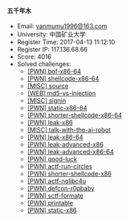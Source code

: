 #### 五千年木  

* Email: yanmumu1996@163.com  
* University: 中国矿业大学  
* Register Time: 2017-04-13 11:12:10  
* Register IP: 117.136.68.66  
* Score: 4016  
* Solved challenges: 
  * [[PWN] bof-x86-64](https://github.com/SniperOJ/Challenges/blob/master/PWN/bof-x86-64.json)  
  * [[PWN] shellcode-x86-64](https://github.com/SniperOJ/Challenges/blob/master/PWN/shellcode-x86-64.json)  
  * [[MISC] source](https://github.com/SniperOJ/Challenges/blob/master/MISC/source.json)  
  * [[WEB] md5-vs-injection](https://github.com/SniperOJ/Challenges/blob/master/WEB/md5-vs-injection.json)  
  * [[MISC] signin](https://github.com/SniperOJ/Challenges/blob/master/MISC/signin.json)  
  * [[PWN] static-x86-64](https://github.com/SniperOJ/Challenges/blob/master/PWN/static-x86-64.json)  
  * [[PWN] shorter-shellcode-x86-64](https://github.com/SniperOJ/Challenges/blob/master/PWN/shorter-shellcode-x86-64.json)  
  * [[PWN] leak-x86](https://github.com/SniperOJ/Challenges/blob/master/PWN/leak-x86.json)  
  * [[MISC] talk-with-the-ai-robot](https://github.com/SniperOJ/Challenges/blob/master/MISC/talk-with-the-ai-robot.json)  
  * [[PWN] leak-x86-64](https://github.com/SniperOJ/Challenges/blob/master/PWN/leak-x86-64.json)  
  * [[PWN] leak-advanced-x86](https://github.com/SniperOJ/Challenges/blob/master/PWN/leak-advanced-x86.json)  
  * [[PWN] leak-advanced-x86-64](https://github.com/SniperOJ/Challenges/blob/master/PWN/leak-advanced-x86-64.json)  
  * [[PWN] good-luck](https://github.com/SniperOJ/Challenges/blob/master/PWN/good-luck.json)  
  * [[PWN] actf-run-circles](https://github.com/SniperOJ/Challenges/blob/master/PWN/actf-run-circles.json)  
  * [[PWN] shorter-shellcode-x86](https://github.com/SniperOJ/Challenges/blob/master/PWN/shorter-shellcode-x86.json)  
  * [[PWN] actf-nolibc4u](https://github.com/SniperOJ/Challenges/blob/master/PWN/actf-nolibc4u.json)  
  * [[PWN] defcon-r0pbaby](https://github.com/SniperOJ/Challenges/blob/master/PWN/defcon-r0pbaby.json)  
  * [[PWN] sctf-formate](https://github.com/SniperOJ/Challenges/blob/master/PWN/sctf-formate.json)  
  * [[PWN] printable](https://github.com/SniperOJ/Challenges/blob/master/PWN/printable.json)  
  * [[PWN] static-x86](https://github.com/SniperOJ/Challenges/blob/master/PWN/static-x86.json)  
